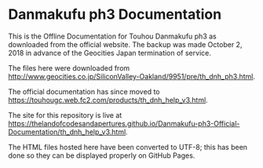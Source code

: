 # Danmakufu ph3 Documentation

This is the Offline Documentation for Touhou Danmakufu ph3 as downloaded from the official website. The backup was made October 2, 2018 in advance of the Geocities Japan termination of service.

The files here were downloaded from <http://www.geocities.co.jp/SiliconValley-Oakland/9951/pre/th_dnh_ph3.html>.

The official documentation has since moved to <https://touhougc.web.fc2.com/products/th_dnh_help_v3.html>.

The site for this repository is live at <https://thelandofcodesandapertures.github.io/Danmakufu-ph3-Official-Documentation/th_dnh_help_v3.html>.

The HTML files hosted here have been converted to UTF-8; this has been done so they can be displayed properly on GitHub Pages.
